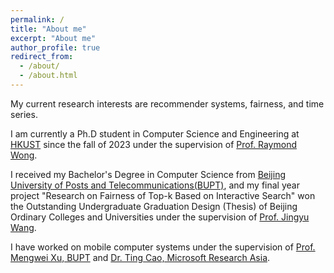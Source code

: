 ```yaml
---
permalink: /
title: "About me"
excerpt: "About me"
author_profile: true
redirect_from: 
  - /about/
  - /about.html
---
```


My current research interests are recommender systems, fairness, and time series.

I am currently a Ph.D student in Computer Science and Engineering at [HKUST](https://hkust.edu.hk/) since the fall of 2023 under the supervision of [Prof. Raymond Wong](https://www.cse.ust.hk/~raywong/).

I received my Bachelor's Degree in Computer Science from [Beijing University of Posts and Telecommunications(BUPT)](http://www.bupt.edu.cn/), and my final year project "Research on Fairness of Top-k Based on Interactive Search" won the Outstanding Undergraduate Graduation Design (Thesis) of Beijing Ordinary Colleges and Universities under the supervision of [Prof. Jingyu Wang](https://scholar.google.com/citations?user=H441DjwAAAAJ&hl=zh-CN&oi=ao).

I have worked on mobile computer systems under the supervision of [Prof. Mengwei Xu, BUPT](https://xumengwei.github.io/) and [Dr. Ting Cao, Microsoft Research Asia](https://www.microsoft.com/en-us/research/people/ticao/).


